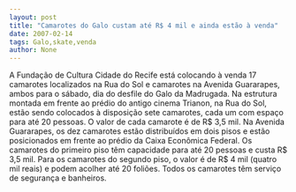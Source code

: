 ```yaml
---
layout: post
title: "Camarotes do Galo custam até R$ 4 mil e ainda estão à venda"
date: 2007-02-14
tags: Galo,skate,venda
author: None
---
```

A&nbsp;Fundação de Cultura Cidade do Recife está colocando à venda 17 camarotes localizados na Rua do Sol e camarotes na Avenida Guararapes, ambos para o sábado, dia do desfile do Galo da Madrugada. 
Na estrutura montada em frente ao prédio do antigo cinema Trianon, na Rua do Sol, estão sendo colocados à disposição sete camarotes, cada um com espaço para até 20 pessoas. 
O valor de cada camarote é de R$ 3,5 mil.
Na Avenida Guararapes, os dez camarotes estão distribuídos em dois pisos e estão posicionados em frente ao prédio da Caixa Econômica Federal. 
Os camarotes do primeiro piso têm capacidade para até 20 pessoas e custa R$ 3,5 mil. 
Para os camarotes do segundo piso, o valor é de R$ 4 mil (quatro mil reais) e podem acolher até 20 foliões. 
Todos os camarotes têm serviço de segurança e banheiros.  